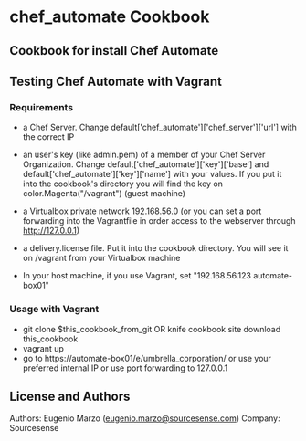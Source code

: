 # chef_automate Cookbook
## Cookbook for install Chef Automate
## Testing Chef Automate with Vagrant
### Requirements
   * a Chef Server. Change default['chef_automate']['chef_server']['url'] with the correct IP

   * an user's key (like admin.pem) of a member of your Chef Server Organization. Change default['chef_automate']['key']['base'] and default['chef_automate']['key']['name'] with your values. If you put it into the cookbook's directory you will find the key on color.Magenta("/vagrant") (guest machine)

   * a Virtualbox private network 192.168.56.0 (or you can set a port forwarding into the Vagrantfile in order access to the webserver through http://127.0.0.1)
  
   * a delivery.license file. Put it into the cookbook directory. You will see it on /vagrant from your Virtualbox machine

   * In your host machine, if you use Vagrant, set "192.168.56.123 automate-box01"

### Usage with Vagrant
   * git clone $this_cookbook_from_git OR knife cookbook site download this_cookbook
   * vagrant up
   * go to https://automate-box01/e/umbrella_corporation/ or use your preferred internal IP or use port forwarding to 127.0.0.1


License and Authors
-------------------
Authors: Eugenio Marzo (eugenio.marzo@sourcesense.com)
Company: Sourcesense
